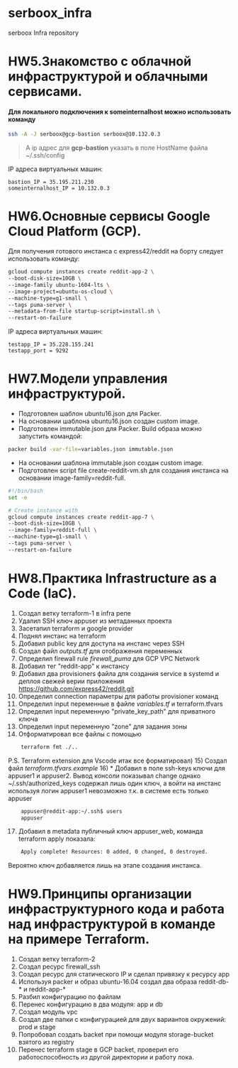# serboox_infra
serboox Infra repository

# HW5.Знакомство с облачной инфраструктурой и облачными сервисами. 
#### Для локального подключения к someinternalhost можно использовать команду
``` bash
ssh -A -J serboox@gcp-bastion serboox@10.132.0.3
```
> А ip адрес для **gcp-bastion** указать в поле HostName файла ~/.ssh/config

IP адреса виртуальных машин:
``` text
bastion_IP = 35.195.211.230
someinternalhost_IP = 10.132.0.3
```

# HW6.Основные сервисы Google Cloud Platform (GCP).
Для получения готового инстанса с express42/reddit на борту следует использовать команду:
``` bash
gcloud compute instances create reddit-app-2 \
--boot-disk-size=10GB \
--image-family ubuntu-1604-lts \
--image-project=ubuntu-os-cloud \
--machine-type=g1-small \
--tags puma-server \
--metadata-from-file startup-script=install.sh \
--restart-on-failure
```

IP адреса виртуальных машин:
``` text
testapp_IP = 35.228.155.241
testapp_port = 9292
```

# HW7.Модели управления инфраструктурой.
* Подготовлен шаблон ubuntu16.json для Packer.
* На основании шаблона ubuntu16.json создан custom image.
* Подготовлен immutable.json для Packer. Build образа можно запустить командой:
``` bash
packer build -var-file=variables.json immutable.json
```
* На основании шаблона immutable.json создан custom image.
* Подготовлен script file create-reddit-vm.sh для создания инстанса на основании image-family=reddit-full.
``` bash
#!/bin/bash
set -e

# Create instance with
gcloud compute instances create reddit-app-7 \
--boot-disk-size=10GB \
--image-family=reddit-full \
--machine-type=g1-small \
--tags puma-server \
--restart-on-failure
```

# HW8.Практика Infrastructure as a Code (IaC).
1) Создал ветку terraform-1 в infra репе
2) Удалил SSH ключ appuser из метаданных проекта
3) Засетапил terraform и google provider
4) Поднял инстанс на terraform
5) Добавил public key для доступа на инстанс через SSH
6) Создал файл *outputs.tf* для отображения переменных
7) Определил firewall rule *firewall_puma* для GCP VPC Network
8) Добавил тег "reddit-app" к инстансу
9) Добавил два provisioners файла для создания service в systemd и деплоя свежей верии приложения https://github.com/express42/reddit.git
10) Определил connection параметры для работы provisioner команд
11) Определил input переменные в файле *variables.tf* и terraform.tfvars
12) Определил input переменную "private_key_path" для приватного ключа
13) Определил input переменную "zone" для задания зоны
14) Отформатировал все файлы с помощью
``` bash
    terraform fmt ./..
```
P.S. Terraform extension для Vscode итак все форматировал)
15) Создал файл *terraform.tfvars.example*
16) * Добавил в поле ssh-keys ключи для appuser1 и appuser2. Вывод консоли показывал change однако ~/.ssh/authorized_keys содержал лишь один ключ, а войти на инстанс используя логин appuser1 невозможно т.к. в системе есть только appuser
``` bash
    appuser@reddit-app:~/.ssh$ users
    appuser
```
17) Добавил в metadata публичный ключ appuser_web, команда terraform apply показала:
``` bash
    Apply complete! Resources: 0 added, 0 changed, 0 destroyed.
```
Вероятно ключ добавляется лишь на этапе создания инстанса.

# HW9.Принципы организации инфраструктурного кода и работа над инфраструктурой в команде на примере Terraform.
1) Создал ветку terraform-2
2) Создал ресурс firewall_ssh
3) Создал ресурс для статического IP и сделал привязку к ресурсу app
4) Используя packer и образ ubuntu-16.04 создал два образа reddit-db-* и reddit-app-*
5) Разбил конфигурацию по файлам
6) Перенес конфигурацию в два модуля: app и db
7) Создал модуль vpc
8) Создал две папки с конфигурацией для двух вариантов окружений: prod и stage
9) Попробовал создать backet при помощи модуля storage-bucket взятого из registry
10) Перенес terraform stage в GCP backet, проверил его работоспособность из другой директории и работу лока.
